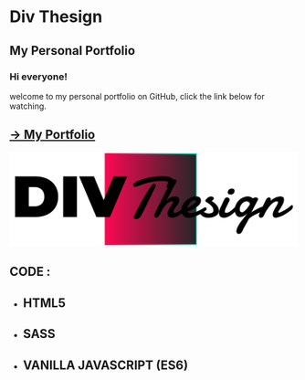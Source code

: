 # Div Thesign

## My Personal Portfolio

### Hi everyone! 

welcome to my personal portfolio on GitHub, click the link below 
for watching.

[-> My Portfolio](https://divthesign.github.io/MyPortfolio/)
-

![alt text](./dist/assets/DivThesignLogo.svg)


## CODE :
- HTML5
    - 
- SASS
    - 
- VANILLA JAVASCRIPT (ES6) 
    - 